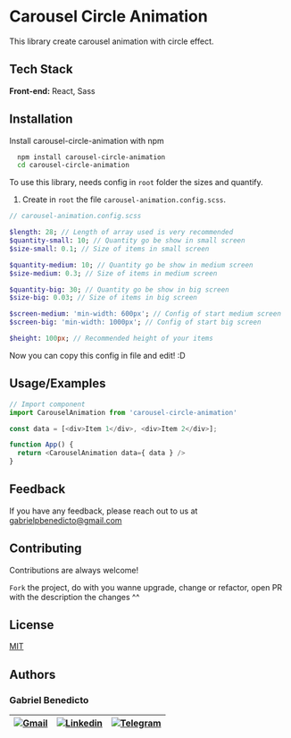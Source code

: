 
# Carousel Circle Animation

This library create carousel animation with circle effect.


## Tech Stack

**Front-end:** React, Sass



## Installation

Install carousel-circle-animation with npm

```bash
  npm install carousel-circle-animation
  cd carousel-circle-animation
```

To use this library, needs config in `root` folder the sizes and quantify.

1. Create in `root` the file `carousel-animation.config.scss`.

```sass
// carousel-animation.config.scss

$length: 28; // Length of array used is very recommended
$quantity-small: 10; // Quantity go be show in small screen
$size-small: 0.1; // Size of items in small screen

$quantity-medium: 10; // Quantity go be show in medium screen
$size-medium: 0.3; // Size of items in medium screen

$quantity-big: 30; // Quantity go be show in big screen
$size-big: 0.03; // Size of items in big screen

$screen-medium: 'min-width: 600px'; // Config of start medium screen
$screen-big: 'min-width: 1000px'; // Config of start big screen

$height: 100px; // Recommended height of your items

```

Now you can copy this config in file and edit! :D
## Usage/Examples

```javascript
// Import component
import CarouselAnimation from 'carousel-circle-animation'

const data = [<div>Item 1</div>, <div>Item 2</div>];

function App() {
  return <CarouselAnimation data={ data } />
}
```

## Feedback

If you have any feedback, please reach out to us at gabrielpbenedicto@gmail.com


## Contributing

Contributions are always welcome!

`Fork` the project, do with you wanne upgrade, change or refactor, open PR with the description the changes ^^


## License

[MIT](https://github.com/BicaBenedicto/carousel-circle-animation/blob/master/LICENSE)


## Authors

### Gabriel Benedicto

| [![Gmail](https://img.shields.io/badge/Gmail-D14836?style=for-the-badge&logo=gmail&logoColor=white)](mailto:gabrielpbenedicto@gmail.com) | [![Linkedin](https://img.shields.io/badge/LinkedIn-0077B5?style=for-the-badge&logo=linkedin&logoColor=white)](https://www.linkedin.com/in/gabrielbenedicto/) | [![Telegram](https://img.shields.io/badge/Telegram-2CA5E0?style=for-the-badge&logo=telegram&logoColor=white)](https://t.me/gabrielbenedicto) |
| ------|-------|-----|
